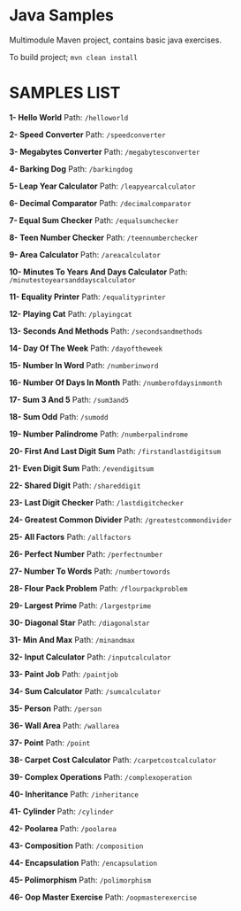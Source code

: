 # Java Samples
Multimodule Maven project, contains basic java exercises.

To build project; `mvn clean install`

# SAMPLES LIST

**1- Hello World**
Path: `/helloworld`

**2- Speed Converter**
Path: `/speedconverter`

**3- Megabytes Converter**
Path: `/megabytesconverter`

**4- Barking Dog**
Path: `/barkingdog`

**5- Leap Year Calculator**
Path: `/leapyearcalculator`

**6- Decimal Comparator**
Path: `/decimalcomparator`

**7- Equal Sum Checker**
Path: `/equalsumchecker`

**8- Teen Number Checker**
Path: `/teennumberchecker`

**9- Area Calculator**
Path: `/areacalculator`

**10- Minutes To Years And Days Calculator**
Path: `/minutestoyearsanddayscalculator`

**11- Equality Printer**
Path: `/equalityprinter`

**12- Playing Cat**
Path: `/playingcat`

**13- Seconds And Methods**
Path: `/secondsandmethods`

**14- Day Of The Week**
Path: `/dayoftheweek`

**15- Number In Word**
Path: `/numberinword`

**16- Number Of Days In Month**
Path: `/numberofdaysinmonth`

**17- Sum 3 And 5**
Path: `/sum3and5`

**18- Sum Odd**
Path: `/sumodd`

**19- Number Palindrome**
Path: `/numberpalindrome`

**20- First And Last Digit Sum**
Path: `/firstandlastdigitsum`

**21- Even Digit Sum**
Path: `/evendigitsum`

**22- Shared Digit**
Path: `/shareddigit`

**23- Last Digit Checker**
Path: `/lastdigitchecker`

**24- Greatest Common Divider**
Path: `/greatestcommondivider`

**25- All Factors**
Path: `/allfactors`

**26- Perfect Number**
Path: `/perfectnumber`

**27- Number To Words**
Path: `/numbertowords`

**28- Flour Pack Problem**
Path: `/flourpackproblem`

**29- Largest Prime**
Path: `/largestprime`

**30- Diagonal Star**
Path: `/diagonalstar`

**31- Min And Max**
Path: `/minandmax`

**32- Input Calculator**
Path: `/inputcalculator`

**33- Paint Job**
Path: `/paintjob`

**34- Sum Calculator**
Path: `/sumcalculator`

**35- Person**
Path: `/person`

**36- Wall Area**
Path: `/wallarea`

**37- Point**
Path: `/point`

**38- Carpet Cost Calculator**
Path: `/carpetcostcalculator`

**39- Complex Operations**
Path: `/complexoperation`

**40- Inheritance**
Path: `/inheritance`

**41- Cylinder**
Path: `/cylinder`

**42- Poolarea**
Path: `/poolarea`

**43- Composition**
Path: `/composition`

**44- Encapsulation**
Path: `/encapsulation`

**45- Polimorphism**
Path: `/polimorphism`

**46- Oop Master Exercise**
Path: `/oopmasterexercise`






































